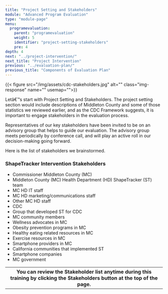```yaml
---
title: "Project Setting and Stakeholders"
module: "Advanced Program Evaluation"
type: "module-page"
menu:
  programevaluation:
    parent: "programevaluation"
    weight: 5
    identifier: "project-setting-stakeholders"
    pre: 4
depth: 4
next: "../project-intervention/"
next_title: "Project Intervention"
previous: "../evaluation-plan/"
previous_title: "Components of Evaluation Plan"
---
```

<div class="programevaluation"><div class="pageblock clearfix"><div class="modalpageNav"></div>
</div><div class="pageblock pull-right">
<div class="caption">
</div>
{{< figure src="/img/assets/cdc-stakeholders.jpg" alt="" class="img-response" name="" usemap="">}}</div><div class="pageblock"><p>Letâ€™s start with Project Setting and Stakeholders. The project setting section would include descriptions of Middleton County and some of those statistics we reviewed earlier, and as the CDC Framework suggests, it is important to engage stakeholders in the evaluation process.</p>
<p>Representatives of our key stakeholders have been invited to be on an advisory group that helps to guide our evaluation. The advisory group meets periodically by conference call, and will play an active roll in our decision-making going forward. </p>
<p>Here is the list of stakeholders we brainstormed.                                                           </p>
<h3>ShapeTracker Intervention Stakeholders</h3>
<ul>
<li>Commissioner Middleton County (MC)</li>
<li>Middleton County (MC) Health Department (HD) ShapeTracker (ST) team</li>
<li>MC HD IT staff</li>
<li>MC HD marketing/communications staff</li>
<li>Other MC HD staff</li>
<li>CDC</li>
<li>Group that developed ST for CDC</li>
<li>MC community members</li>
<li>Wellness advocates in MC</li>
<li>Obesity prevention programs in MC</li>
<li>Healthy eating related resources in MC</li>
<li>Exercise resources in MC</li>
<li>Smartphone providers in MC</li>
<li>California communities that implemented ST</li>
<li>Smartphone companies</li>
<li>MC government</li>
</ul>
</div><div class="pageblock"><table>
<tr>
<th class="th2"> You can review the Stakeholder list anytime during this training by clicking the Stakeholders button at the top of the page.</th>
</tr>
</table>
</div></div>